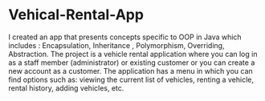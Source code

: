 # Vehical-Rental-App
 I created an app that presents concepts specific to OOP in Java which includes : Encapsulation, Inheritance , Polymorphism, Overriding, Abstraction. The project is a vehicle 
 rental application where you can log in as a staff member (administrator) or existing customer or you can create a new account as a customer. The application has a menu 
 in which you can find options such as: viewing the current list of vehicles, renting a vehicle, rental history, adding vehicles, etc.
